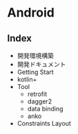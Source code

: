 Android
==

Index
--
+ 開発環境構築
+ 開発ドキュメント
+ Getting Start
+ kotlin+
+ Tool
  + retrofit
  + dagger2
  + data binding
  + anko
+ Constraints Layout
